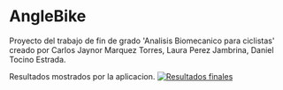 # AngleBike
Proyecto del trabajo de fin de grado 'Analisis Biomecanico para ciclistas' creado por Carlos Jaynor Marquez Torres, Laura Perez Jambrina, Daniel Tocino Estrada.



Resultados mostrados por la aplicacion.
[![Resultados finales](https://img.youtube.com/vi/BZ6KDBuNCKQ/0.jpg)](http://www.youtube.com/watch?v=BZ6KDBuNCKQ)
